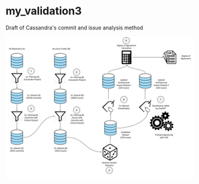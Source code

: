 # my_validation3

Draft of Cassandra's commit and issue analysis method

![My analysis of commits and issues from Cassanddra](https://raw.githubusercontent.com/armandossrecife/my_validation3/main/my_method_analysis_commits_issues.jpg)
